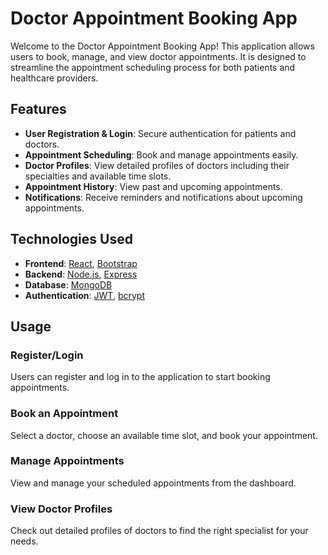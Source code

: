 # Doctor Appointment Booking App

Welcome to the Doctor Appointment Booking App! This application allows users to book, manage, and view doctor appointments. It is designed to streamline the appointment scheduling process for both patients and healthcare providers.

## Features

- **User Registration & Login**: Secure authentication for patients and doctors.
- **Appointment Scheduling**: Book and manage appointments easily.
- **Doctor Profiles**: View detailed profiles of doctors including their specialties and available time slots.
- **Appointment History**: View past and upcoming appointments.
- **Notifications**: Receive reminders and notifications about upcoming appointments.

## Technologies Used

- **Frontend**: [React](https://reactjs.org/), [Bootstrap](https://getbootstrap.com/)
- **Backend**: [Node.js](https://nodejs.org/), [Express](https://expressjs.com/)
- **Database**: [MongoDB](https://www.mongodb.com/)
- **Authentication**: [JWT](https://jwt.io/), [bcrypt](https://www.npmjs.com/package/bcrypt)

## Usage

### Register/Login

Users can register and log in to the application to start booking appointments.

### Book an Appointment

Select a doctor, choose an available time slot, and book your appointment.

### Manage Appointments

View and manage your scheduled appointments from the dashboard.

### View Doctor Profiles

Check out detailed profiles of doctors to find the right specialist for your needs.
